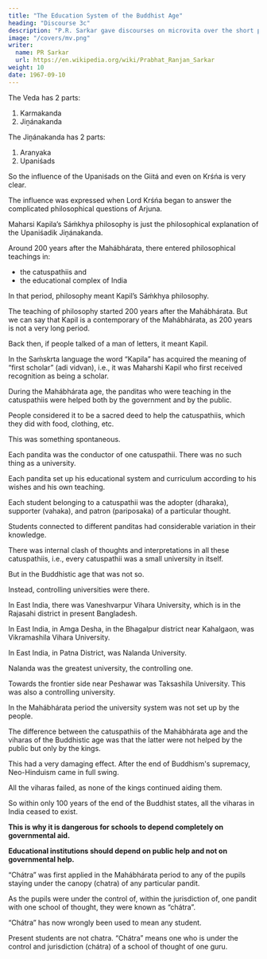 ```yaml
---
title: "The Education System of the Buddhist Age"
heading: "Discourse 3c"
description: "P.R. Sarkar gave discourses on microvita over the short period of two and a half years from December 1986 to June 1989 at the very end of His life."
image: "/covers/mv.png"
writer:
  name: PR Sarkar
  url: https://en.wikipedia.org/wiki/Prabhat_Ranjan_Sarkar
weight: 10
date: 1967-09-10
---
```




The Veda has 2 parts:

1. Karmakanda
2. Jiṋánakanda

The Jiṋánakanda has 2 parts:

1. Aranyaka
2. Upaniśads

So the influence of the Upaniśads on the Giitá and even on Krśńa is very clear.

The influence was expressed when Lord Krśńa began to answer the complicated philosophical questions of Arjuna. 

Maharsi Kapila’s Sáḿkhya philosophy is just the philosophical explanation of the Upaniśadik Jiṋánakanda.

Around 200 years after the Mahábhárata, there entered philosophical teachings in:
- the catuspathiis and
- the educational complex of India


In that period, philosophy meant Kapil’s Sáḿkhya philosophy. 

The teaching of philosophy started 200 years after the Mahábhárata. But we can say that Kapil is a contemporary of the Mahábhárata, as 200 years is not a very long period.

Back then, if people talked of a man of letters, it meant Kapil.

In the Saḿskrta language the word “Kapila” has acquired the meaning of “first scholar” (adi vidvan), i.e., it was Maharshi Kapil who first received recognition as being a scholar.

During the Mahábhárata age, the panditas who were teaching in the catuspathiis were helped both by the government and by the public.

People considered it to be a sacred deed to help the catuspathiis, which they did with food, clothing, etc. 

This was something spontaneous. 

Each pandita was the conductor of one catuspathii. There was no such thing as a university. 

Each pandita set up his educational system and curriculum according to his wishes and his own teaching.

Each student belonging to a catuspathii was the adopter (dharaka), supporter (vahaka), and patron (pariposaka) of a particular thought. 

Students connected to different panditas had considerable variation in their knowledge.

There was internal clash of thoughts and interpretations in all these catuspathiis, i.e., every catuspathii was a small university in itself.

But in the Buddhistic age that was not so.

Instead, controlling universities were there. 

In East India, there was Vaneshvarpur Vihara University, which is in the Rajasahi district in present Bangladesh.

In East India, in Amga Desha, in the Bhagalpur district near Kahalgaon, was Vikramashila Vihara University. 

In East India, in Patna District, was Nalanda University.

Nalanda was the greatest university, the controlling one.

Towards the frontier side near Peshawar was Taksashila University. This was also a controlling university.

In the Mahábhárata period the university system was not set up by the people.

The difference between the catuspathiis of the Mahábhárata age and the viharas of the Buddhistic age was that the latter were not helped by the public but only by the kings. 

This had a very damaging effect. After the end of Buddhism's supremacy, Neo-Hinduism came in full swing.

All the viharas failed, as none of the kings continued aiding them.

So within only 100 years of the end of the Buddhist states, all the viharas in India ceased to exist.

**This is why it is dangerous for schools to depend completely on governmental aid.**

**Educational institutions should depend on public help and not on governmental help.**
 
“Chátra” was first applied in the Mahábhárata period to any of the pupils staying under the canopy (chatra) of any particular pandit.

As the pupils were under the control of, within the jurisdiction of, one pandit with one school of thought, they were known as “chátra”. 

“Chátra” has now wrongly been used to mean any student.

Present students are not chatra. “Chátra” means one who is under the control and jurisdiction (chátra) of a school of thought of one guru.

<!-- Ranchi -->